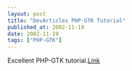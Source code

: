 ```yaml
---
layout: post
title: "DevArticles PHP-GTK Tutorial"
published_at: 2002-11-19
date: 2002-11-19
tags: ["PHP-GTK"]
---
```


Excellent PHP-GTK tutorial.[Link](http://www.devarticles.com/art/1/97/)  